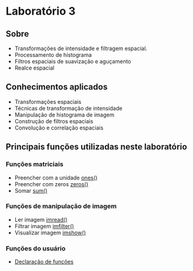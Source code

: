 # Laboratório 3
## Sobre
* Transformações de intensidade e filtragem espacial.
* Processamento de histograma
* Filtros espaciais de suavização e aguçamento
* Realce espacial

## Conhecimentos aplicados
  * Transformações espaciais
  * Técnicas de transformação de intensidade
  * Manipulação de histograma de imagem
  * Construção de filtros espaciais
  * Convolução e correlação espaciais
  
## Principais funções utilizadas neste laboratório
### Funções matriciais
  * Preencher com a unidade [ones()](https://www.mathworks.com/help/matlab/ref/ones.html?s_tid=srchtitle)
  * Preencher com zeros [zeros()](https://www.mathworks.com/help/matlab/ref/zeros.html?s_tid=srchtitle)
  * Somar [sum()](https://www.mathworks.com/help/matlab/ref/sum.html?s_tid=srchtitle)

### Funções de manipulação de imagem
  * Ler imagem [imread()](https://www.mathworks.com/help/matlab/ref/imread.html?s_tid=srchtitle)
  * Filtrar imagem [imfilter()](https://www.mathworks.com/help/images/ref/imfilter.html?s_tid=srchtitle)
  * Visualizar imagem [imshow()](https://www.mathworks.com/help/images/ref/imshow.html?s_tid=srchtitle)
### Funções do usuário
  * [Declaração de funções](https://www.mathworks.com/help/matlab/ref/function.html?s_tid=srchtitle)